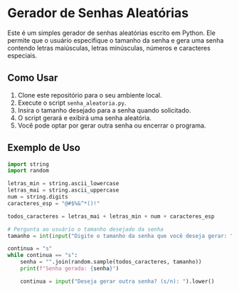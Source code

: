 # Gerador de Senhas Aleatórias

Este é um simples gerador de senhas aleatórias escrito em Python. Ele permite que o usuário especifique o tamanho da senha e gera uma senha contendo letras maiúsculas, 
letras minúsculas, números e caracteres especiais.

## Como Usar

1. Clone este repositório para o seu ambiente local.
2. Execute o script `senha_aleatoria.py`.
3. Insira o tamanho desejado para a senha quando solicitado.
4. O script gerará e exibirá uma senha aleatória.
5. Você pode optar por gerar outra senha ou encerrar o programa.

## Exemplo de Uso

```python
import string
import random

letras_min = string.ascii_lowercase
letras_mai = string.ascii_uppercase
num = string.digits
caracteres_esp = "@#$%&^*()!"

todos_caracteres = letras_mai + letras_min + num + caracteres_esp

# Pergunta ao usuário o tamanho desejado da senha
tamanho = int(input("Digite o tamanho da senha que você deseja gerar: "))

continua = "s"
while continua == "s":
    senha = "".join(random.sample(todos_caracteres, tamanho))
    print(f"Senha gerada: {senha}")

    continua = input("Deseja gerar outra senha? (s/n): ").lower()
